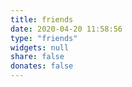 ```yaml
---
title: friends
date: 2020-04-20 11:58:56
type: "friends"
widgets: null
share: false
donates: false
---
```

